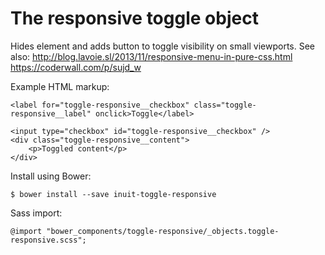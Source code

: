 # The responsive toggle object

Hides element and adds button to toggle visibility on small viewports.
See also:
http://blog.lavoie.sl/2013/11/responsive-menu-in-pure-css.html
https://coderwall.com/p/sujd_w

Example HTML markup:

    <label for="toggle-responsive__checkbox" class="toggle-responsive__label" onclick>Toggle</label>

    <input type="checkbox" id="toggle-responsive__checkbox" />
    <div class="toggle-responsive__content">
        <p>Toggled content</p>
    </div>

Install using Bower:

    $ bower install --save inuit-toggle-responsive

Sass import:

    @import "bower_components/toggle-responsive/_objects.toggle-responsive.scss";
